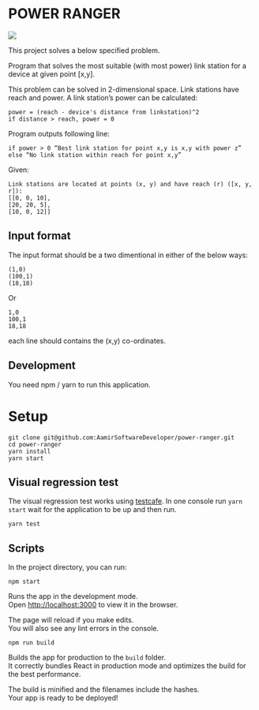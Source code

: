 # POWER RANGER

![](https://media.giphy.com/media/SsUc3ec7K5g5I5ZSyB/giphy.gif)

This project solves a below specified problem.

Program that solves the most suitable (with most power) link station for a device at given
point [x,y].

This problem can be solved in 2-dimensional space. Link stations have reach and power.
A link station’s power can be calculated:

```
power = (reach - device's distance from linkstation)^2
if distance > reach, power = 0
```
Program outputs following line:
```
if power > 0 “Best link station for point x,y is x,y with power z”
else “No link station within reach for point x,y”
```
Given:
```
Link stations are located at points (x, y) and have reach (r) ([x, y, r]):
[[0, 0, 10],
[20, 20, 5],
[10, 0, 12]]
```
## Input format
The input format should be a two dimentional in either of the below ways:
```
(1,0)
(100,1)
(18,18)
```
Or

```
1,0
100,1
18,18
```
each line should contains the (x,y) co-ordinates.

## Development
You need npm / yarn to run this application.

# Setup
```
git clone git@github.com:AamirSoftwareDeveloper/power-ranger.git
cd power-ranger
yarn install
yarn start
``` 
## Visual regression test
The visual regression test works using [testcafe](https://devexpress.github.io/testcafe/).
In one console run `yarn start` wait for the application to be up and then run.
```
yarn test
```
## Scripts

In the project directory, you can run:

`npm start`

Runs the app in the development mode.<br>
Open [http://localhost:3000](http://localhost:3000) to view it in the browser.

The page will reload if you make edits.<br>
You will also see any lint errors in the console.

`npm run build`

Builds the app for production to the `build` folder.<br>
It correctly bundles React in production mode and optimizes the build for the best performance.

The build is minified and the filenames include the hashes.<br>
Your app is ready to be deployed!
